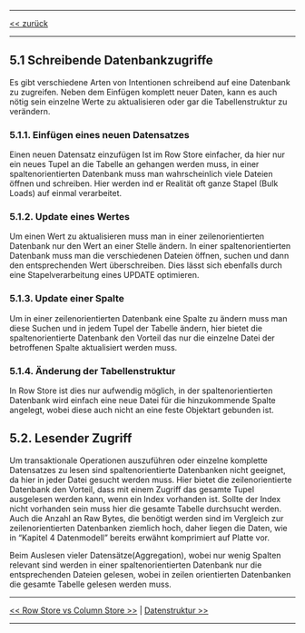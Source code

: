 ***

[<< zurück](02_toc.md)

***

## 5.1 Schreibende Datenbankzugriffe

Es gibt verschiedene Arten von Intentionen schreibend auf eine Datenbank zu zugreifen. Neben dem Einfügen komplett neuer Daten, kann es auch nötig sein einzelne Werte zu aktualisieren oder gar die Tabellenstruktur zu verändern.

### 5.1.1. Einfügen eines neuen Datensatzes
Einen neuen Datensatz einzufügen Ist im Row Store einfacher, da hier nur ein neues Tupel an die Tabelle an gehangen werden muss, in einer spaltenorientierten Datenbank muss man wahrscheinlich viele Dateien öffnen und schreiben. Hier werden ind er Realität oft ganze Stapel (Bulk Loads) auf einmal verarbeitet.

### 5.1.2. Update eines Wertes
Um einen Wert zu aktualisieren muss man in einer zeilenorientierten Datenbank nur den Wert an einer Stelle ändern. In einer spaltenorientierten Datenbank muss man die verschiedenen Dateien öffnen, suchen und dann den entsprechenden Wert überschreiben. Dies lässt sich ebenfalls durch eine Stapelverarbeitung eines UPDATE optimieren.

### 5.1.3. Update einer Spalte
Um in einer zeilenorientierten Datenbank eine Spalte zu ändern muss man diese Suchen und in jedem Tupel der Tabelle ändern, hier bietet die spaltenorientierte Datenbank den Vorteil das nur die einzelne Datei der betroffenen Spalte aktualisiert werden muss.

### 5.1.4. Änderung der Tabellenstruktur
In Row Store ist dies nur aufwendig möglich, in der spaltenorientierten Datenbank wird einfach eine neue Datei für die hinzukommende Spalte angelegt, wobei diese auch nicht an eine feste Objektart gebunden ist.


## 5.2. Lesender Zugriff
Um transaktionale Operationen auszuführen oder einzelne komplette Datensatzes zu lesen sind spaltenorientierte Datenbanken nicht geeignet, da hier in jeder Datei gesucht werden muss. Hier bietet die zeilenorientierte Datenbank den Vorteil, dass mit einem Zugriff das gesamte Tupel ausgelesen werden kann, wenn ein Index vorhanden ist. Sollte der Index nicht vorhanden sein muss hier die gesamte Tabelle durchsucht werden. Auch die Anzahl an Raw Bytes, die benötigt werden sind im Vergleich zur zeilenorientierten Datenbanken ziemlich hoch, daher liegen die Daten, wie in “Kapitel 4 Datenmodell” bereits erwähnt komprimiert auf Platte vor.

Beim Auslesen vieler Datensätze(Aggregation), wobei nur wenig Spalten relevant sind werden in einer spaltenorientierten Datenbank nur die entsprechenden Dateien gelesen, wobei in zeilen orientierten Datenbanken die gesamte Tabelle gelesen werden muss.



***

[<< Row Store vs Column Store >>](07-1_row-colum-store.md) | [Datenstruktur >>](07-3_normalized_data_structure.md)

***